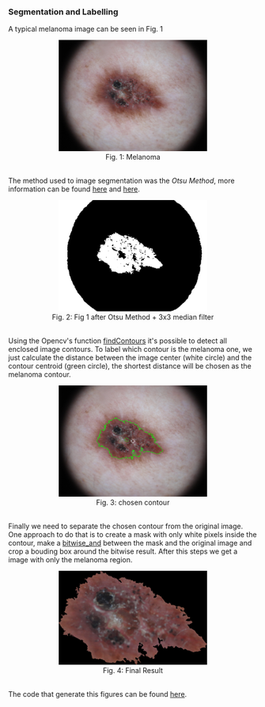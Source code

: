 ### Segmentation and Labelling

A typical melanoma image can be seen in Fig. 1    
<p align="center">
  <img src="https://raw.githubusercontent.com/Bianorz/melanoma/master/segImEx/Original_Image.png" width="300">
  <b></b><br>
  Fig. 1: Melanoma
  <br><br>
</p>

The method used to image segmentation was the *Otsu Method*, more information can be found [here](http://www.labbookpages.co.uk/software/imgProc/otsuThreshold.html) and [here](http://docs.opencv.org/3.2.0/d7/d4d/tutorial_py_thresholding.html).


<p align="center">
  <img src="https://raw.githubusercontent.com/Bianorz/melanoma/master/segImEx/Image_after_segmentation_median_filter.png" width="300">
  <b></b><br>
  Fig. 2: Fig 1 after Otsu Method + 3x3 median filter
  <br><br>
</p>


Using the Opencv's function [findContours](http://docs.opencv.org/2.4/modules/imgproc/doc/structural_analysis_and_shape_descriptors.html?highlight=findcontours#findcontours) it's possible to detect all enclosed image contours. To label which contour is the melanoma one, we just calculate the distance between the image center (white circle) and the contour centroid (green circle), the shortest distance will be chosen as the melanoma contour.

<p align="center">
  <img src="https://raw.githubusercontent.com/Bianorz/melanoma/master/segImEx/Detected_Contour_Points.png" width="300">
  <b></b><br>
  Fig. 3: chosen contour
  <br><br>
</p>

Finally we need to separate the chosen contour from the original image. One approach to do that is to create a mask with only white pixels inside the contour, make a [bitwise_and](http://docs.opencv.org/2.4/modules/core/doc/operations_on_arrays.html#bitwise-and) between the mask and the original image and crop a bouding box around the bitwise result. After this steps we get a image with only the melanoma region.

<p align="center">
  <img src="https://raw.githubusercontent.com/Bianorz/melanoma/master/segImEx/Final_Result.png" width="300">
  <b></b><br>
  Fig. 4: Final Result
  <br><br>
</p>

The code that generate this figures can be found [here](https://github.com/Bianorz/melanoma/blob/master/MelanomaPDI/main.cpp).
